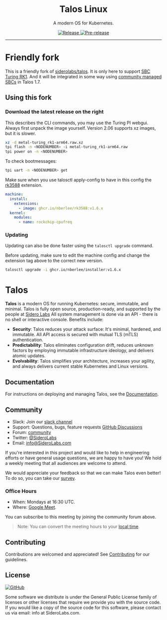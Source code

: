 <!-- markdownlint-disable MD041 -->

<p align="center">
  <h1 align="center">Talos Linux</h1>
  <p align="center">A modern OS for Kubernetes.</p>
  <p align="center">
    <a href="https://github.com/talos-systems/talos/releases/latest">
      <img alt="Release" src="https://img.shields.io/github/release/talos-systems/talos.svg?logo=github&logoColor=white&style=flat-square">
    </a>
    <a href="https://github.com/talos-systems/talos/releases/latest">
      <img alt="Pre-release" src="https://img.shields.io/github/release-pre/talos-systems/talos.svg?label=pre-release&logo=GitHub&logoColor=white&style=flat-square">
    </a>
  </p>
</p>

---
# Friendly fork
This is a friendly fork of [siderolabs/talos](siderolabs/talos). It is only here to support [SBC Turing RK1](https://turingpi.com/product/turing-rk1/). And it will be integrated in some way using [community managed SBCs](https://github.com/siderolabs/talos/issues/8065) in Talos 1.7.

## Using this fork

### Download the latest release on the right

This describes the CLI commands, you may use the Turing PI webgui. Always first unpack the image yourself. Version 2.06 supports xz images, but it is slower.
```sh
xz -d metal-turing_rk1-arm64.raw.xz
tpi flash -n <NODENUMBER> -i metal-turing_rk1-arm64.raw
tpi power on -n <NODENUMBER> 
```

To check bootmessages:
```sh
tpi uart -n <NODENUMBER> get
```

Make sure when you use talosctl apply-config to have in this config the [rk3588](https://github.com/nberlee/extensions/tree/release-1.6/sbcs/rk3588) extension.
```yaml
machine:
  install:
    extensions:
      - image: ghcr.io/nberlee/rk3588:v1.6.x
  kernel:
    modules:
      - name: rockchip-cpufreq
```

### Updating

Updating can also be done faster using the `talosctl upgrade` command.

Before updating, make sure to edit the machine config and change the extension tag above to the correct new version.
```sh
talosctl upgrade -i ghcr.io/nberlee/installer:v1.6.x
```

# Talos
**Talos** is a modern OS for running Kubernetes: secure, immutable, and minimal.
Talos is fully open source, production-ready, and supported by the people at [Sidero Labs](https://www.SideroLabs.com/)
All system management is done via an API - there is no shell or interactive console.
Benefits include:

- **Security**: Talos reduces your attack surface: It's minimal, hardened, and immutable.
  All API access is secured with mutual TLS (mTLS) authentication.
- **Predictability**: Talos eliminates configuration drift, reduces unknown factors by employing immutable infrastructure ideology, and delivers atomic updates.
- **Evolvability**: Talos simplifies your architecture, increases your agility, and always delivers current stable Kubernetes and Linux versions.

## Documentation

For instructions on deploying and managing Talos, see the [Documentation](https://www.talos.dev/docs/latest/).

## Community

- Slack: Join our [slack channel](https://slack.dev.talos-systems.io)
- Support: Questions, bugs, feature requests [GitHub Discussions](https://github.com/talos-systems/talos/discussions)
- Forum: [community](https://groups.google.com/a/SideroLabs.com/forum/#!forum/community)
- Twitter: [@SideroLabs](https://twitter.com/SideroLabs)
- Email: [info@SideroLabs.com](mailto:info@SideroLabs.com)

If you're interested in this project and would like to help in engineering efforts or have general usage questions, we are happy to have you!
We hold a weekly meeting that all audiences are welcome to attend.

We would appreciate your feedback so that we can make Talos even better!
To do so, you can take our [survey](https://docs.google.com/forms/d/1TUna5YTYGCKot68Y9YN_CLobY6z9JzLVCq1G7DoyNjA/edit).

### Office Hours

- When: Mondays at 16:30 UTC.
- Where: [Google Meet](https://meet.google.com/day-pxhv-zky).

You can subscribe to this meeting by joining the community forum above.

> Note: You can convert the meeting hours to your [local time](https://everytimezone.com/s/599e61d6).

## Contributing

Contributions are welcomed and appreciated!
See [Contributing](CONTRIBUTING.md) for our guidelines.

## License

<a href="https://github.com/talos-systems/talos/blob/master/LICENSE">
  <img alt="GitHub" src="https://img.shields.io/github/license/talos-systems/talos?style=flat-square">
</a>

Some software we distribute is under the General Public License family
of licenses or other licenses that require we provide you with the
source code.
If you would like a copy of the source code for this
software, please contact us via email: info at SideroLabs.com.
